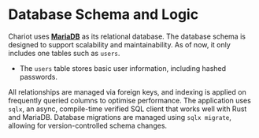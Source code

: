 # Database Schema and Logic

Chariot uses [**MariaDB**](https://mariadb.org) as its relational database. The database schema is designed to support scalability and maintainability. As of now, it only includes one tables such as `users`.

- The `users` table stores basic user information, including hashed passwords.

All relationships are managed via foreign keys, and indexing is applied on frequently queried columns to optimise performance. The application uses `sqlx`, an async, compile-time verified SQL client that works well with Rust and MariaDB. Database migrations are managed using `sqlx migrate`, allowing for version-controlled schema changes.
